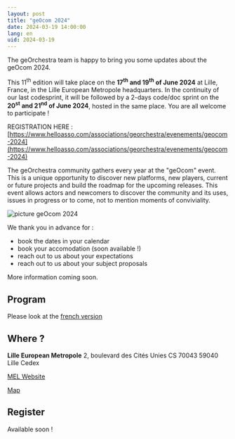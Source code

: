 ```yaml
---
layout: post
title: "geOcom 2024"
date: 2024-03-19 14:00:00
lang: en
uid: 2024-03-19
---
```


The geOrchestra team is happy to bring you some updates about the geOcom 2024.

This 11<sup>th</sup> edition will take place on the **17<sup>th</sup> and 19<sup>th</sup> of  June 2024** at Lille, France, in the Lille European Metropole headquarters.
In the continuity of our last codesprint, it will be followed by a 2-days code/doc sprint on the **20<sup>st</sup> and 21<sup>nd</sup> of June 2024**, hosted in the same place.
You are all welcome to participate !

REGISTRATION HERE : [https://www.helloasso.com/associations/georchestra/evenements/geocom-2024](https://www.helloasso.com/associations/georchestra/evenements/geocom-2024)


The geOrchestra community gathers every year at the "geOcom" event. This is a unique opportunity to discover new platforms, new players, current or future projects and build the roadmap for the upcoming releases. This event allows actors and newcomers to discover the community and its uses, issues in progress or to come, not to mention moments of conviviality.


![picture geOcom 2024](/public/geocom2024/geocom2024_bandeau_small.jpg)

We thank you in advance for :
- book the dates in your calendar
- book your accomodation (soon available !)
- reach out to us about your expectations
- reach out to us about your subject proposals

More information coming soon.

<!--more-->

## Program

Please look at the [french version](https://www.georchestra.org/blog/2024/03/19/geocom-2024-fr/)


## Where ?

**Lille European Metropole**
2, boulevard des Cités Unies
CS 70043
59040 Lille Cedex 

[MEL Website](https://www.lillemetropole.fr/votre-quotidien/contactez-nous)

[Map](https://www.openstreetmap.org/#map=18/50.63103/3.07806)


## Register

Available soon !

